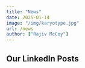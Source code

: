 ```yaml
---
title: "News"
date: 2025-01-14
image: "/img/karyotype.jpg"
url: /news
author: ["Rajiv McCoy"]
---
```


## Our LinkedIn Posts

<div class='sk-ww-linkedin-page-post' data-embed-id='25588454'></div>
<script src='https://widgets.sociablekit.com/linkedin-page-posts/widget.js' defer></script>
